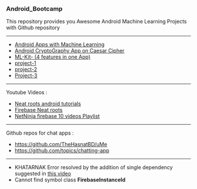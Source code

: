 ### Android_Bootcamp
This repository provides you Awesome Android Machine Learning Projects with Github repository

----
* [Android Apps with Machine Learning](https://github.com/fritzlabs/Awesome-Mobile-Machine-Learning)
* [Android CryptoGraphy App on Caesar Cipher](https://www.geeksforgeeks.org/encryption-and-decryption-application-in-android-using-caesar-cipher-algorithm/)
* [ML-Kit- (4 features in one App)](https://github.com/the-dagger/MLKitAndroid)
* [project-1](https://medium.com/coding-blocks/google-lens-firebase-54d34d7e1505)
* [project-2](https://heartbeat.comet.ml/implementing-ml-kits-smart-reply-api-in-an-android-app-d031183764b7)
* [Project-3](https://heartbeat.comet.ml/creating-an-offline-translation-android-app-using-firebase-ml-kit-d7d0fc5d8813)

----
Youtube Videos :  
* [Neat roots android tutorials](https://www.youtube.com/watch?v=OcT22kdNFvA)
* [Firebase Neat roots](https://www.youtube.com/watch?v=b1bGrWrx5Mo)
* [NetNinja firebase 10 videos Playlist](https://www.youtube.com/watch?v=4d-gIPGzmK4&list=PL4cUxeGkcC9itfjle0ji1xOZ2cjRGY_WB&index=1)

----
Github repos for chat apps :
* https://github.com/TheHasnatBD/uMe
* https://github.com/topics/chatting-app
----
* KHATARNAK Error resolved by the addition of single dependency suggested in [this video](https://www.youtube.com/watch?v=sxDaWrs4RUE)  
* Cannot find symbol class **FirebaseInstanceId**  
